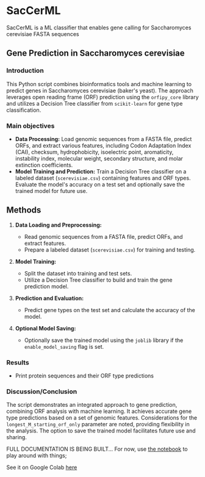 # SacCerML
SacCerML is a ML classifier that enables gene calling for Saccharomyces cerevisiae FASTA sequences

## Gene Prediction in Saccharomyces cerevisiae

### Introduction
This Python script combines bioinformatics tools and machine learning to predict genes in Saccharomyces cerevisiae (baker's yeast). The approach leverages open reading frame (ORF) prediction using the `orfipy_core` library and utilizes a Decision Tree classifier from `scikit-learn` for gene type classification.

### Main objectives
- **Data Processing:** Load genomic sequences from a FASTA file, predict ORFs, and extract various features, including Codon Adaptation Index (CAI), checksum, hydrophobicity, isoelectric point, aromaticity, instability index, molecular weight, secondary structure, and molar extinction coefficients.
- **Model Training and Prediction:** Train a Decision Tree classifier on a labeled dataset (`scerevisiae.csv`) containing features and ORF types. Evaluate the model's accuracy on a test set and optionally save the trained model for future use.

## Methods
1. **Data Loading and Preprocessing:**
   - Read genomic sequences from a FASTA file, predict ORFs, and extract features.
   - Prepare a labeled dataset (`scerevisiae.csv`) for training and testing.

2. **Model Training:**
   - Split the dataset into training and test sets.
   - Utilize a Decision Tree classifier to build and train the gene prediction model.

3. **Prediction and Evaluation:**
   - Predict gene types on the test set and calculate the accuracy of the model.

4. **Optional Model Saving:**
   - Optionally save the trained model using the `joblib` library if the `enable_model_saving` flag is set.

### Results
- Print protein sequences and their ORF type predictions

### Discussion/Conclusion
The script demonstrates an integrated approach to gene prediction, combining ORF analysis with machine learning. It achieves accurate gene type predictions based on a set of genomic features. Considerations for the `longest_M_starting_orf_only` parameter are noted, providing flexibility in the analysis. The option to save the trained model facilitates future use and sharing.



FULL DOCUMENTATION IS BEING BUILT... For now, use [the notebook](./notebook/SacCerML.ipynb) to play around with things;

See it on Google Colab [here](https://colab.research.google.com/drive/107045cvJIsOS30DV3DBoW5PHv6DsdM2F?usp=sharing)
